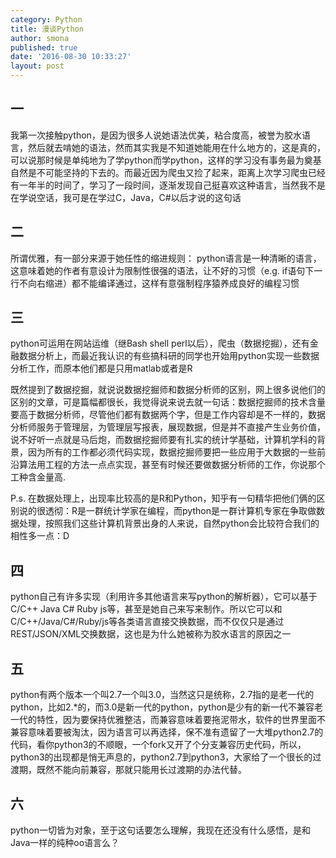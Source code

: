 ```yaml
---
category: Python
title: 漫谈Python
author: smona
published: true
date: '2016-08-30 10:33:27'
layout: post
---
```

**一**
--

  我第一次接触python，是因为很多人说她语法优美，粘合度高，被誉为胶水语言，然后就去啃她的语法，然而其实我是不知道她能用在什么地方的，这是真的，可以说那时候是单纯地为了学python而学python，这样的学习没有事务最为奠基自然是不可能坚持的下去的。而最近因为爬虫又捡了起来，距离上次学习爬虫已经有一年半的时间了，学习了一段时间，逐渐发现自己挺喜欢这种语言，当然我不是在学说空话，我可是在学过C，Java，C#以后才说的这句话

**二**
--

所谓优雅，有一部分来源于她任性的缩进规则：
  python语言是一种清晰的语言，这意味着她的作者有意设计为限制性很强的语法，让不好的习惯（e.g. if语句下一行不向右缩进）都不能编译通过，这样有意强制程序猿养成良好的编程习惯

**三**
--

python可运用在网站运维（继Bash shell perl以后），爬虫（数据挖掘），还有金融数据分析上，而最近我认识的有些搞科研的同学也开始用python实现一些数据分析工作，而原本他们都是只用matlab或者是R

既然提到了数据挖掘，就说说数据挖掘师和数据分析师的区别，网上很多说他们的区别的文章，可是篇幅都很长，我觉得说来说去就一句话：数据挖掘师的技术含量要高于数据分析师，尽管他们都有数据两个字，但是工作内容却是不一样的，数据分析师服务于管理层，为管理层写报表，展现数据，但是并不直接产生业务价值，说不好听一点就是马后炮，而数据挖掘师要有扎实的统计学基础，计算机学科的背景，因为所有的工作都必须代码实现，数据挖掘师要把一些应用于大数据的一些前沿算法用工程的方法一点点实现，甚至有时候还要做数据分析师的工作，你说那个工种含金量高.

P.s. 在数据处理上，出现率比较高的是R和Python，知乎有一句精华把他们俩的区别说的很透彻：R是一群统计学家在编程，而python是一群计算机专家在争取做数据处理，按照我们这些计算机背景出身的人来说，自然python会比较符合我们的相性多一点：D


**四**
--

python自己有许多实现（利用许多其他语言来写python的解析器），它可以基于C/C++ Java C#  Ruby js等，甚至是她自己来写来制作。所以它可以和C/C++/Java/C#/Ruby/js等各类语言直接交换数据，而不仅仅只是通过REST/JSON/XML交换数据，这也是为什么她被称为胶水语言的原因之一

**五**
-
python有两个版本一个叫2.7一个叫3.0，当然这只是统称，2.7指的是老一代的python，比如2.*的，而3.0是新一代的python，python是少有的新一代不兼容老一代的特性，因为要保持优雅整洁，而兼容意味着要拖泥带水，软件的世界里面不兼容意味着要被淘汰，因为语言可以再选择，保不准有遗留了一大堆python2.7的代码，看你python3的不顺眼，一个fork又开了个分支兼容历史代码，所以，python3的出现都是悄无声息的，python2.7到python3，大家给了一个很长的过渡期，既然不能向前兼容，那就只能用长过渡期的办法代替。

**六**
-
python一切皆为对象，至于这句话要怎么理解，我现在还没有什么感悟，是和Java一样的纯种oo语言么？
